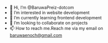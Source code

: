 - 👋 Hi, I’m @BaruwaPreiz-dotcom
- 👀 I’m interested in website development
- 🌱 I’m currently learning frontend development
- 💞️ I’m looking to collaborate on projects
- 📫 How to reach me.Reach me via my email on baruwaenoch@gmail.com

<!---
BaruwaPreiz-dotcom/BaruwaPreiz-dotcom is a ✨ special ✨ repository because its `README.md` (this file) appears on your GitHub profile.
You can click the Preview link to take a look at your changes.
--->
